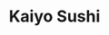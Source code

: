 ---
layout: place
title: "Kaiyo Sushi"
permalink: /nebraska/bellevue/kaiyo-sushi.html
stateAbbr: NE
stateName: Nebraska
cityName: Bellevue
seo:
  name: "Kaiyo Sushi"
  type: Restaurant
  links: https://kaiyosushinebraska.com/
description: "Kaiyo Sushi serves delicious sushi in Bellevue, Nebraska. Try fresh Japanese dishes for a great dining experience. Available for takeout, delivery, lunch, and dinner."
place_id: ChIJBTMCdwOJk4cRqBpQ5lJnQ20
photos:
  - name: >-
      places/ChIJBTMCdwOJk4cRqBpQ5lJnQ20/photos/AeeoHcJyB8MRuyn5kO27WIflvlcuXbaThq9FYUSxJ9Z-3e-tv0Hdxu4Oxx5hXMFQnkwmuN8a411vc4__P8THvg4llJ4z6wJYlIjaoNUOcpAfCmM0Hkc42fEhcn1xrz8RRSJCEP8l2lIQqHobBWU64Nkjke6_-DR30X9diWXYCloIzGoJzVeNo-3h63rIPQq8lv2FDnyf_7CRpjdDn7FvzZtF6CPmbD9Hjs5TpcH-zgUkEVdqKKIc5pj8MdX2LTUN5WAbfpKrIJ5a34wV14vkMqN-8UFjwm04yW_USTEzrPyxEuC7YH0HxACo3G-JG6E5cgrplhPtDGvKuUfz99sock0oZpItIGMXovQsvxCr7wkcxsemlD18XPXjOLUrx8Mu9upQ7gNcQ1ZV6NdS7jgkOjatWSA5Eu8JXPrZ7J5T6TOwF2E
    widthPx: 3072
    heightPx: 4080
    authorAttributions:
      - displayName: No One
        uri: https://maps.google.com/maps/contrib/112826039312686311510
        photoUri: >-
          https://lh3.googleusercontent.com/a-/ALV-UjVTR7YUBDzfnBFedEj3E01rUHxzyg6rzk7j-9Dz6mSEowTWns2C=s100-p-k-no-mo
    flagContentUri: >-
      https://www.google.com/local/imagery/report/?cb_client=maps_api_places.places_api&image_key=!1e10!2sCIHM0ogKEICAgIDp7OCpAQ&hl=en-US
    googleMapsUri: >-
      https://www.google.com/maps/place//data=!3m4!1e2!3m2!1sCIHM0ogKEICAgIDp7OCpAQ!2e10!4m2!3m1!1s0x8793890377023305:0x6d436752e6501aa8
  - name: >-
      places/ChIJBTMCdwOJk4cRqBpQ5lJnQ20/photos/AeeoHcITtMSQHWqU_SrCP4w4v9CEWf9fpjbKCjQdyt_KpWUVyCbciICvM9Qp1wPNPjjaCI-weuTyAHpBHKc3ruKSPvOw063eHy78wPmFu8j88hvvG0IkAqqYdPN29wQiBH3kTAb9sSFFwzXBnJCCnZZn2VVfhJAKwC48jl5hgHZzal_ohSrcv54ONA9ofar8WKdj1cLIIVDY0u0reiGvLOifx2O-WFMqdBen0HjT4vtLra66FJMiM1iSqDvSDIkYijK5v3kKw3CuOXxGYcnd8JxeWogqOGFJcEqooQNOmZH9Jty0hg
    widthPx: 3024
    heightPx: 4032
    authorAttributions:
      - displayName: Kaiyo Sushi
        uri: https://maps.google.com/maps/contrib/100291489348038376957
        photoUri: >-
          https://lh3.googleusercontent.com/a/ACg8ocIwSsvGQiypYI6_F3YQpNMzjslWJTetIDvxpe7DDYhqRNSU8Q=s100-p-k-no-mo
    flagContentUri: >-
      https://www.google.com/local/imagery/report/?cb_client=maps_api_places.places_api&image_key=!1e10!2sAF1QipMRHT5r_hNZ-OVhZNr_wxTKytbTUFCJj8tOnw2o&hl=en-US
    googleMapsUri: >-
      https://www.google.com/maps/place//data=!3m4!1e2!3m2!1sAF1QipMRHT5r_hNZ-OVhZNr_wxTKytbTUFCJj8tOnw2o!2e10!4m2!3m1!1s0x8793890377023305:0x6d436752e6501aa8
  - name: >-
      places/ChIJBTMCdwOJk4cRqBpQ5lJnQ20/photos/AeeoHcI7ZGnfGqaFUSeBHFzW33ZGlvZVEDQHceK4DneIuRc8DystZQEtdHL0M-oWJEv_SWCDWJETH_lkngjU9A4-fZnPcipHXH_fSVSk4jKuzjzyHT0-qryvTQKC9hjhUv8FPPOScej8iZVS35F0ldayupkd2nwf6idaUozRgMdPCXTiZWDvxXITyzAFMs8fsSrj9YVEUfM-23izduQCwjaxjlSbdMqO2xkhRP0_Lthr5ck0kqDy5YWwEL6UKRkDzjulnzClmQBwnb80sVvpfoE0OH6SSkRObAx2zHPeCPN5GSZaHFOlML6trhVYuuZIeuU7sosfEAwbIpI9lnCSACj_S-dsaf40L36gh9NpV2J1Uv0VsviOrxXKJo3lEJ3DO9CaTzF7TNUfIQm6kql22pKr2knNfX7rnB18aQbt9cG6bXgh_VLG
    widthPx: 3873
    heightPx: 3060
    authorAttributions:
      - displayName: Desiree Piele
        uri: https://maps.google.com/maps/contrib/110172210760251597847
        photoUri: >-
          https://lh3.googleusercontent.com/a-/ALV-UjWrgej1m3s8X5gk7bEw2oEgR7sRQJmwvZfgeImuEzmT51TPtv1l=s100-p-k-no-mo
    flagContentUri: >-
      https://www.google.com/local/imagery/report/?cb_client=maps_api_places.places_api&image_key=!1e10!2sCIHM0ogKEICAgICX4qLE4AE&hl=en-US
    googleMapsUri: >-
      https://www.google.com/maps/place//data=!3m4!1e2!3m2!1sCIHM0ogKEICAgICX4qLE4AE!2e10!4m2!3m1!1s0x8793890377023305:0x6d436752e6501aa8
  - name: >-
      places/ChIJBTMCdwOJk4cRqBpQ5lJnQ20/photos/AeeoHcJtNuGfkVlSpozGK9RMVeWk_hxMFrcomgnkoRIMdV8CdHQy-yXS5HldedbZBqqLf5JMGw9t-RCKCt_fxT0OfsR4AzgtpmGgeap56gXXhhZ6l8bO9c_Soi88MzNN5CdTaBxllW2Hjd7l-qMKqtORCj_1U_26cipPty7qGalRH-sTe2QtuHK8c_I-sR0Y6szgZPbDK-hU7pwED7KMJmyXphWnADkUVyzROpWK7vFI-xp5FIuogC9887FL0vp8meR03PeMbJlk7kr43KWE7EYmJkW4xJs1e0Gh5-sFRtaqHBwWzAaEJIXencG5SxDQHmvfMtyIK2RGqd5y77rtVORsefTxCxrb4FmZcznHnVpAZCcRUPXySHADOhFRN23r6YQIKtD3bayJW-mHCOHdMKIK9C3OI5O1SSCan8y2XJ87VYD4Uw
    widthPx: 3024
    heightPx: 3024
    authorAttributions:
      - displayName: Rick Sorensen
        uri: https://maps.google.com/maps/contrib/104441701874202323500
        photoUri: >-
          https://lh3.googleusercontent.com/a-/ALV-UjU1qayf6VTYo42Up4twpJmtFHO5pHS5r2pmB_0XZRG9yEIYwfQ=s100-p-k-no-mo
    flagContentUri: >-
      https://www.google.com/local/imagery/report/?cb_client=maps_api_places.places_api&image_key=!1e10!2sCIHM0ogKEICAgIDN98v8Mg&hl=en-US
    googleMapsUri: >-
      https://www.google.com/maps/place//data=!3m4!1e2!3m2!1sCIHM0ogKEICAgIDN98v8Mg!2e10!4m2!3m1!1s0x8793890377023305:0x6d436752e6501aa8
  - name: >-
      places/ChIJBTMCdwOJk4cRqBpQ5lJnQ20/photos/AeeoHcIpXANWMVUghLvocSs7ifo1tPowC443Yps8vjShHzD_dFYNsQELGI1Ep9wDqDYGyPnEfBV2u0DrXkyVdqSthzw2uEdmYnd_uRh38aMnqCcyDhQQpPEe7eG-x5x9WXFh9bkj3-qfG94KW3fhPZeH2fYfJRBPG_V5YLWfdUxmLhQIyD9gBI20DejTOUZVXHdHbEiTwWqr4nefqL2p5jKc4JIHIIElLio7ZPmj3SDPkOOPbWEjDDjdsIOHowj-4cU7JT25CYZGrcpWudSf4aslpR8C5EdikEX_wGJHozEsITuCTg
    widthPx: 3024
    heightPx: 4032
    authorAttributions:
      - displayName: Kaiyo Sushi
        uri: https://maps.google.com/maps/contrib/100291489348038376957
        photoUri: >-
          https://lh3.googleusercontent.com/a/ACg8ocIwSsvGQiypYI6_F3YQpNMzjslWJTetIDvxpe7DDYhqRNSU8Q=s100-p-k-no-mo
    flagContentUri: >-
      https://www.google.com/local/imagery/report/?cb_client=maps_api_places.places_api&image_key=!1e10!2sAF1QipNJITo2qEhroQVRYwaxRHrNMPBFws9oC9jgoYz2&hl=en-US
    googleMapsUri: >-
      https://www.google.com/maps/place//data=!3m4!1e2!3m2!1sAF1QipNJITo2qEhroQVRYwaxRHrNMPBFws9oC9jgoYz2!2e10!4m2!3m1!1s0x8793890377023305:0x6d436752e6501aa8
  - name: >-
      places/ChIJBTMCdwOJk4cRqBpQ5lJnQ20/photos/AeeoHcL8pPJ4cU7Ia7iMsx5f9FFEOb757QoeGKUHkzt_2zLKKX5ycup_ikFZIOq6jeQpOL-1ncKGPyCj0Z1uNChhEnotGG63nLOahREmvqqJPN8eyvyNtHhCLIvDhjobhYcE8uTOlbkBAxbwXOpqeVVXSefDbDg7BpqYufsmwL1Q_ZS2vJfqlXJlhJfSjqnyt_WHkNliIlOGLRpzWATWe_m_6u9iWNOXK-GdrZBl0EPXPDPrxGDat-tBK6hifWvK8pC9D8xq7yksy2XDhrj-Ug3K10DG3KrIMb8go5jPriPVGhWk3A
    widthPx: 3024
    heightPx: 4032
    authorAttributions:
      - displayName: Kaiyo Sushi
        uri: https://maps.google.com/maps/contrib/100291489348038376957
        photoUri: >-
          https://lh3.googleusercontent.com/a/ACg8ocIwSsvGQiypYI6_F3YQpNMzjslWJTetIDvxpe7DDYhqRNSU8Q=s100-p-k-no-mo
    flagContentUri: >-
      https://www.google.com/local/imagery/report/?cb_client=maps_api_places.places_api&image_key=!1e10!2sAF1QipMc2fdFQV4vXpdh7ebiZgHgk1wNe1vHCq0G_qZM&hl=en-US
    googleMapsUri: >-
      https://www.google.com/maps/place//data=!3m4!1e2!3m2!1sAF1QipMc2fdFQV4vXpdh7ebiZgHgk1wNe1vHCq0G_qZM!2e10!4m2!3m1!1s0x8793890377023305:0x6d436752e6501aa8
  - name: >-
      places/ChIJBTMCdwOJk4cRqBpQ5lJnQ20/photos/AeeoHcI4L0KK6diS9qbCtXO5ViOr6gTeKMITDHGfHdmY0XWLfzGWn7joC84iBaUEOgVX1TGfL5EeZwlehfVd-0asgx9hCXGPVTtuH0MtdgRR-oOaUC59O6Da6ctL_gnbxamOqi9LMB6DVfS7sGQa_a0ztiHx6vuarxhd0mVOGWncOygGlnOoe7d2VWb6RD4pnC7kKbTQGyj5SjK5AMlgnnUMGnEdhh5yzpsdBhSJ6sg7fYaWR7YZSSB6NLIfrswv0ZfCAgYgt3ZY3umcxRwNn9XPQdHZWpHoSLdwb9BLAW9TSEZ0Dw
    widthPx: 3000
    heightPx: 2000
    authorAttributions:
      - displayName: Kaiyo Sushi
        uri: https://maps.google.com/maps/contrib/100291489348038376957
        photoUri: >-
          https://lh3.googleusercontent.com/a/ACg8ocIwSsvGQiypYI6_F3YQpNMzjslWJTetIDvxpe7DDYhqRNSU8Q=s100-p-k-no-mo
    flagContentUri: >-
      https://www.google.com/local/imagery/report/?cb_client=maps_api_places.places_api&image_key=!1e10!2sAF1QipMqcHONJpPn0KLy7f8KKP3XVJjzF2D1t6vxqkGd&hl=en-US
    googleMapsUri: >-
      https://www.google.com/maps/place//data=!3m4!1e2!3m2!1sAF1QipMqcHONJpPn0KLy7f8KKP3XVJjzF2D1t6vxqkGd!2e10!4m2!3m1!1s0x8793890377023305:0x6d436752e6501aa8
  - name: >-
      places/ChIJBTMCdwOJk4cRqBpQ5lJnQ20/photos/AeeoHcJLklFN3BekKQQbHcMRlPDuBxl1hjC54h8QT3P7JOmeC6tvGUwQnjv76P8f8JPiFQrksE66A20ZUNhnrV69Hv8qZuPJXQAi4UZZCaYuc8zNVmnSfNyua28oyPkQiienzFMKld8bA6T_ZRvEkU0QcMieNX6x1tILF6flvYGg0p2OzXJYq5Q42VPHA1J1YAokGrqfYLRfpTB7M0go_Xzk-P3Jm-IHC2AypvEHSNqVx0fwtXuwmSu9yUfLtLJjhB_4HvVQKK3VtLwGADhvrsZjKg0HvkSAhiwlW5GNfP-j1226UHLeeQ5WtWQDR4qPyL-h3TD15X3SchCpF4pvvLxS8ivInkbkxKKV739_kxfF2pHq4J7NPetJFfwsi9IrGmwnh5PfC67giPqNBqZbRp8xM7fWFVBAQ_Jm5CvbvND4xrVrgRY
    widthPx: 3072
    heightPx: 4080
    authorAttributions:
      - displayName: Rob Carroll
        uri: https://maps.google.com/maps/contrib/109727885912517027726
        photoUri: >-
          https://lh3.googleusercontent.com/a-/ALV-UjVFFJZrNvwkWAIq5jaIdV-wROIPjMCXA-JFKin8JjvtUU0QCdClSw=s100-p-k-no-mo
    flagContentUri: >-
      https://www.google.com/local/imagery/report/?cb_client=maps_api_places.places_api&image_key=!1e10!2sCIHM0ogKEICAgICLiqiSjQE&hl=en-US
    googleMapsUri: >-
      https://www.google.com/maps/place//data=!3m4!1e2!3m2!1sCIHM0ogKEICAgICLiqiSjQE!2e10!4m2!3m1!1s0x8793890377023305:0x6d436752e6501aa8
  - name: >-
      places/ChIJBTMCdwOJk4cRqBpQ5lJnQ20/photos/AeeoHcJGWFmwPuPAw2Y_P2IJiJ-bNHdq8MM5jKIskp5r8pamlvLZom36WD9AwN0IBwfV5r7D7bMKIfGWOu7oRuUOIimwSS3R3oShimDNTINMmJAco423RfJ3rrJpN01z2Y2lX3rayv3hqpC4d-dWapIb4ho7oXhIwJAsoEDhjETe0kUOrwfxE8OTctI6DG8upSk4lhR85_mbUhtkkvhnxfh0FJSA5YIv6njekrlcpCrxkwtxiOVIUlEnM9_s1MJ6zjBtNK3o2hE0jr6jzkZyxSbshyJixHdk6t3rG_ez4hhnlTBM--X1kds2nfejEXBiJ51TT_rqTka1dplYcMevcY0Bvxg-tyECOuKirNclhUsrRQfgCOAOIplthg091LGGBnkcLRbWUfIwX3RxoSuj8BVK0d135J-gcszxlekeUR6nkkOT2xK9
    widthPx: 4032
    heightPx: 3024
    authorAttributions:
      - displayName: Sofia Lopez
        uri: https://maps.google.com/maps/contrib/102841022620623237527
        photoUri: >-
          https://lh3.googleusercontent.com/a/ACg8ocJDuZqRSVPGdWgNyl_-7ayBTSJZzFXSZJaOBKrI9NRcPPDupA=s100-p-k-no-mo
    flagContentUri: >-
      https://www.google.com/local/imagery/report/?cb_client=maps_api_places.places_api&image_key=!1e10!2sCIHM0ogKEICAgIC_pPH91gE&hl=en-US
    googleMapsUri: >-
      https://www.google.com/maps/place//data=!3m4!1e2!3m2!1sCIHM0ogKEICAgIC_pPH91gE!2e10!4m2!3m1!1s0x8793890377023305:0x6d436752e6501aa8
  - name: >-
      places/ChIJBTMCdwOJk4cRqBpQ5lJnQ20/photos/AeeoHcIGDgkPll1MqFnPyUGQxzYzemq-J8MPcQWSDGcZs6j2PiigzJu2aufe5LqbLNx5X84Q-1U2VbvBYjHp3vXqVHLDgxDJxMPS4koxOteNgOLP49lW7Hd_9QaMQKukoFjzz8YVbWz2nr9bo1OmeQDvnfQQFiu7EFkYAWQnedifeVLK1L3iUeknlykA8E8GJltadGOgFgH9OdtRDmKvGUokab5WCPaFpYADg2GvLbQy7QG5MG0DZkTmBCe8id6qwV7yPRLlXnrs13aocLO9H4x1vKYukDLun8o1orQKJqN7lN9w2ECAEOszhonRP6OLVmwDEUd9gqdZ0y-GNDQ9CwamCcuTHSrSZ_fJxYxr18viMYKILtsGoCaY01VXIulxnJJ02tcmzUciODgaZ2UbQFsj86jUoutwgziWp4PdKgqxytMW0A
    widthPx: 2582
    heightPx: 2692
    authorAttributions:
      - displayName: Michele
        uri: https://maps.google.com/maps/contrib/111702850032231037252
        photoUri: >-
          https://lh3.googleusercontent.com/a-/ALV-UjUzHSBAx5Z2SlP-7TTXnBGmFXC7tCPjToHyHeH19z8PMPwb-QHSSQ=s100-p-k-no-mo
    flagContentUri: >-
      https://www.google.com/local/imagery/report/?cb_client=maps_api_places.places_api&image_key=!1e10!2sCIHM0ogKEICAgICnvMr_cw&hl=en-US
    googleMapsUri: >-
      https://www.google.com/maps/place//data=!3m4!1e2!3m2!1sCIHM0ogKEICAgICnvMr_cw!2e10!4m2!3m1!1s0x8793890377023305:0x6d436752e6501aa8
address: '3503 Samson Way #114, Bellevue, NE 68123, USA'
street: '3503 Samson Way #114'
city: Bellevue
state: NE
zip: '68123'
country: USA
neighborhood: null
latitude: '41.141229'
longitude: '-95.966124'
accessibility_options:
  wheelchairAccessibleParking: true
  wheelchairAccessibleEntrance: true
  wheelchairAccessibleRestroom: true
  wheelchairAccessibleSeating: true
business_status: OPERATIONAL
name: Kaiyo Sushi
google_maps_links:
  directionsUri: >-
    https://www.google.com/maps/dir//''/data=!4m7!4m6!1m1!4e2!1m2!1m1!1s0x8793890377023305:0x6d436752e6501aa8!3e0
  placeUri: https://maps.google.com/?cid=7873250179322747560
  writeAReviewUri: >-
    https://www.google.com/maps/place//data=!4m3!3m2!1s0x8793890377023305:0x6d436752e6501aa8!12e1
  reviewsUri: >-
    https://www.google.com/maps/place//data=!4m4!3m3!1s0x8793890377023305:0x6d436752e6501aa8!9m1!1b1
  photosUri: >-
    https://www.google.com/maps/place//data=!4m3!3m2!1s0x8793890377023305:0x6d436752e6501aa8!10e5
primary_type: Sushi Restaurant
opening_hours:
  regular: null
  current: null
secondary_opening_hours:
  regular:
    weekdayDescriptions: null
    type: null
  current:
    weekdayDescriptions: null
    type: null
phone: (402) 293-5599
price_level: PRICE_LEVEL_MODERATE
price_range: $20 &ndash; $30
rating: '4.6'
rating_count: 244
website: https://kaiyosushinebraska.com/
reviews:
  - name: >-
      places/ChIJBTMCdwOJk4cRqBpQ5lJnQ20/reviews/ChZDSUhNMG9nS0VJQ0FnSUNfcFA3UE9nEAE
    relativePublishTimeDescription: 3 months ago
    rating: 5
    text:
      text: >-
        Kaiyo Sushi is an absolute gem! From the moment you walk in, the
        welcoming atmosphere sets the tone for a great dining experience. The
        ambiance strikes the perfect balance between vibrant and relaxing,
        making it an ideal spot for any occasion.


        The food is, of course, the star of the show. Every dish is crafted with
        care and packed with fresh, bold flavors that keep you coming back for
        more. Whether you’re a fan of traditional sushi or inventive rolls,
        there’s something on the menu for everyone.


        What truly sets Kaiyo Sushi apart, though, is the incredible teamwork
        displayed by the staff. Watching them work is like seeing a
        well-choreographed performance. Everyone moves seamlessly, ensuring that
        service is efficient, attentive, and friendly. Kudos to the management
        for fostering such a strong sense of collaboration and teamwork among
        their employees. It’s clear that leadership plays a big role in creating
        such a cohesive and supportive environment.


        Kaiyo Sushi isn’t just a place to eat—it’s a place to enjoy great food,
        great energy, and great people. Highly recommended!

        (We were there Friday, the 10th)
      languageCode: en
    originalText:
      text: >-
        Kaiyo Sushi is an absolute gem! From the moment you walk in, the
        welcoming atmosphere sets the tone for a great dining experience. The
        ambiance strikes the perfect balance between vibrant and relaxing,
        making it an ideal spot for any occasion.


        The food is, of course, the star of the show. Every dish is crafted with
        care and packed with fresh, bold flavors that keep you coming back for
        more. Whether you’re a fan of traditional sushi or inventive rolls,
        there’s something on the menu for everyone.


        What truly sets Kaiyo Sushi apart, though, is the incredible teamwork
        displayed by the staff. Watching them work is like seeing a
        well-choreographed performance. Everyone moves seamlessly, ensuring that
        service is efficient, attentive, and friendly. Kudos to the management
        for fostering such a strong sense of collaboration and teamwork among
        their employees. It’s clear that leadership plays a big role in creating
        such a cohesive and supportive environment.


        Kaiyo Sushi isn’t just a place to eat—it’s a place to enjoy great food,
        great energy, and great people. Highly recommended!

        (We were there Friday, the 10th)
      languageCode: en
    authorAttribution:
      displayName: Sofia Lopez
      uri: https://www.google.com/maps/contrib/102841022620623237527/reviews
      photoUri: >-
        https://lh3.googleusercontent.com/a/ACg8ocJDuZqRSVPGdWgNyl_-7ayBTSJZzFXSZJaOBKrI9NRcPPDupA=s128-c0x00000000-cc-rp-mo
    publishTime: '2025-01-13T01:14:09.368196Z'
    flagContentUri: >-
      https://www.google.com/local/review/rap/report?postId=ChZDSUhNMG9nS0VJQ0FnSUNfcFA3UE9nEAE&d=17924085&t=1
    googleMapsUri: >-
      https://www.google.com/maps/reviews/data=!4m6!14m5!1m4!2m3!1sChZDSUhNMG9nS0VJQ0FnSUNfcFA3UE9nEAE!2m1!1s0x8793890377023305:0x6d436752e6501aa8
  - name: >-
      places/ChIJBTMCdwOJk4cRqBpQ5lJnQ20/reviews/ChZDSUhNMG9nS0VJQ0FnSUM3NV9yQlNREAE
    relativePublishTimeDescription: a week ago
    rating: 4
    text:
      text: >-
        Came back after my initial review to spread the word again! Waiter
        Vincent and GM Sean are amazing and very attentive, they provided
        excellent and attentive service and were very friendly. The food is
        amazing, I highly recommend the Spicy Tuna Roll, the Calamari, and the
        Sashimi.
      languageCode: en
    originalText:
      text: >-
        Came back after my initial review to spread the word again! Waiter
        Vincent and GM Sean are amazing and very attentive, they provided
        excellent and attentive service and were very friendly. The food is
        amazing, I highly recommend the Spicy Tuna Roll, the Calamari, and the
        Sashimi.
      languageCode: en
    authorAttribution:
      displayName: Robert
      uri: https://www.google.com/maps/contrib/114390588527570593470/reviews
      photoUri: >-
        https://lh3.googleusercontent.com/a-/ALV-UjWuZLuyNiMurfgek4GGmVaRsq12zreRQgfbQdtlotDfn2cqlCKybg=s128-c0x00000000-cc-rp-mo-ba2
    publishTime: '2025-04-06T17:55:09.556781Z'
    flagContentUri: >-
      https://www.google.com/local/review/rap/report?postId=ChZDSUhNMG9nS0VJQ0FnSUM3NV9yQlNREAE&d=17924085&t=1
    googleMapsUri: >-
      https://www.google.com/maps/reviews/data=!4m6!14m5!1m4!2m3!1sChZDSUhNMG9nS0VJQ0FnSUM3NV9yQlNREAE!2m1!1s0x8793890377023305:0x6d436752e6501aa8
  - name: >-
      places/ChIJBTMCdwOJk4cRqBpQ5lJnQ20/reviews/ChZDSUhNMG9nS0VJQ0FnSURmazgyUGRBEAE
    relativePublishTimeDescription: 3 months ago
    rating: 5
    text:
      text: >-
        Came and had a late dinner and I’m truly happy to have dined in!
        Beautiful music selection, clean environment, kind staff and delicious
        food! Prices are great for such big portions! Overall a 10/10
        experience! Will definitely be coming back😊
      languageCode: en
    originalText:
      text: >-
        Came and had a late dinner and I’m truly happy to have dined in!
        Beautiful music selection, clean environment, kind staff and delicious
        food! Prices are great for such big portions! Overall a 10/10
        experience! Will definitely be coming back😊
      languageCode: en
    authorAttribution:
      displayName: Shemetria Jackson
      uri: https://www.google.com/maps/contrib/106304948335765675225/reviews
      photoUri: >-
        https://lh3.googleusercontent.com/a/ACg8ocJ1kEQiStjVuEMmE3dmpr6hNkNyrkhdWRj4kpLmycLEBu5k5w=s128-c0x00000000-cc-rp-mo
    publishTime: '2025-01-10T02:30:11.000697Z'
    flagContentUri: >-
      https://www.google.com/local/review/rap/report?postId=ChZDSUhNMG9nS0VJQ0FnSURmazgyUGRBEAE&d=17924085&t=1
    googleMapsUri: >-
      https://www.google.com/maps/reviews/data=!4m6!14m5!1m4!2m3!1sChZDSUhNMG9nS0VJQ0FnSURmazgyUGRBEAE!2m1!1s0x8793890377023305:0x6d436752e6501aa8
  - name: >-
      places/ChIJBTMCdwOJk4cRqBpQ5lJnQ20/reviews/ChdDSUhNMG9nS0VJQ0FnSUN2ejVUc2l3RRAB
    relativePublishTimeDescription: 3 months ago
    rating: 5
    text:
      text: >-
        Kaiyo Sushi in Bellevue, Nebraska, offers the best sushi in the Omaha
        area I have ever tasted, and I don't even like sushi. The .50c crab
        rangoon day is my favorite. Their food is made with fresh ingredients
        with artful presentation. The menu is diverse for people who don't like
        fish as well as the average sushi connoisseurs. The restaurant’s
        ambiance is cozy and inviting, complemented by attentive and friendly
        service. Sean made us feel incredibly welcome. Their commitment to
        quality shines in every dish. Kaiyo delivers a consistently exceptional
        experience. Thank you to everyone!!
      languageCode: en
    originalText:
      text: >-
        Kaiyo Sushi in Bellevue, Nebraska, offers the best sushi in the Omaha
        area I have ever tasted, and I don't even like sushi. The .50c crab
        rangoon day is my favorite. Their food is made with fresh ingredients
        with artful presentation. The menu is diverse for people who don't like
        fish as well as the average sushi connoisseurs. The restaurant’s
        ambiance is cozy and inviting, complemented by attentive and friendly
        service. Sean made us feel incredibly welcome. Their commitment to
        quality shines in every dish. Kaiyo delivers a consistently exceptional
        experience. Thank you to everyone!!
      languageCode: en
    authorAttribution:
      displayName: Hannah Miller
      uri: https://www.google.com/maps/contrib/104835920979878238604/reviews
      photoUri: >-
        https://lh3.googleusercontent.com/a-/ALV-UjUM3Io87WED-8phZeGIU8vllvkXAGCkm3ND3sLujyhWBIl33eQ=s128-c0x00000000-cc-rp-mo
    publishTime: '2024-12-15T22:51:16.118620Z'
    flagContentUri: >-
      https://www.google.com/local/review/rap/report?postId=ChdDSUhNMG9nS0VJQ0FnSUN2ejVUc2l3RRAB&d=17924085&t=1
    googleMapsUri: >-
      https://www.google.com/maps/reviews/data=!4m6!14m5!1m4!2m3!1sChdDSUhNMG9nS0VJQ0FnSUN2ejVUc2l3RRAB!2m1!1s0x8793890377023305:0x6d436752e6501aa8
  - name: >-
      places/ChIJBTMCdwOJk4cRqBpQ5lJnQ20/reviews/ChdDSUhNMG9nS0VJQ0FnSURmeUt1U3hRRRAB
    relativePublishTimeDescription: 3 months ago
    rating: 5
    text:
      text: >-
        The staff was very friendly and took our orders quickly and they were
        attentive. Food prep was fairly quick. The sushi was great. I can only
        speak for the cooked sushi but it was on par with Blue Sushi.
      languageCode: en
    originalText:
      text: >-
        The staff was very friendly and took our orders quickly and they were
        attentive. Food prep was fairly quick. The sushi was great. I can only
        speak for the cooked sushi but it was on par with Blue Sushi.
      languageCode: en
    authorAttribution:
      displayName: Joey Mills
      uri: https://www.google.com/maps/contrib/108272126507643695407/reviews
      photoUri: >-
        https://lh3.googleusercontent.com/a-/ALV-UjUQy96nAKUox3VFRqF7r9Hz0VDe7olnDz74xY80LlZ7pydyK_b6=s128-c0x00000000-cc-rp-mo-ba4
    publishTime: '2025-01-03T17:01:52.987766Z'
    flagContentUri: >-
      https://www.google.com/local/review/rap/report?postId=ChdDSUhNMG9nS0VJQ0FnSURmeUt1U3hRRRAB&d=17924085&t=1
    googleMapsUri: >-
      https://www.google.com/maps/reviews/data=!4m6!14m5!1m4!2m3!1sChdDSUhNMG9nS0VJQ0FnSURmeUt1U3hRRRAB!2m1!1s0x8793890377023305:0x6d436752e6501aa8
parking_options:
  freeParkingLot: true
  freeStreetParking: true
  valetParking: false
payment_options:
  acceptsCreditCards: true
  acceptsDebitCards: true
  acceptsCashOnly: false
  acceptsNfc: true
allow_dogs: null
curbside_pickup: null
delivery: true
dine_in: true
good_for_children: null
good_for_groups: true
good_for_sports: false
live_music: false
menu_for_children: null
outdoor_seating: false
reservable: true
restroom: true
serves_beer: true
serves_breakfast: null
serves_brunch: false
serves_cocktails: true
serves_coffee: null
serves_dinner: true
serves_dessert: true
serves_lunch: true
serves_vegetarian_food: null
serves_wine: true
takeout: true
summary: null

---